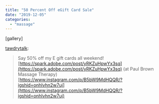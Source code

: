 ```yaml
---
title: "50 Percent Off eGift Card Sale"
date: "2019-12-05"
categories: 
  - "massage"
---
```


\[gallery\]

[tawdrytalk](https://tawdrytalk.com/post/189359321114/say-50-off-my-e-gift-cards-all-weekend):

> Say 50% off my E gift cards all weekend! [https://spark.adobe.com/post/yRKZuHpwYx3sq](https://spark.adobe.com/post/yRKZuHpwYx3sq) (at Paul Brown Massage Therapy)  
> [https://www.instagram.com/p/B5bW9MdHQQR/?igshid=onhlvhn2w7uj](https://www.instagram.com/p/B5bW9MdHQQR/?igshid=onhlvhn2w7uj)

